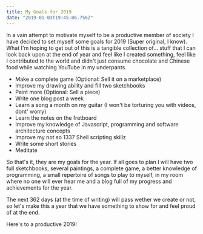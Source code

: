 ```yaml
---
title: My Goals for 2019
date: "2019-01-03T19:45:06.756Z"
---
```


In a vain attempt to motivate myself to be a productive member of society I have decided to set myself some goals for 2019 (Super original, I know). What I'm hoping to get out of this is a tangible collection of... stuff that I can look back upon at the end of year and feel like I created something, feel like I contributed to the world and didn't just consume chocolate and Chinese food while watching YouTube in my underpants.

 - Make a complete game (Optional: Sell it on a marketplace)
 - Improve my drawing ability and fill two sketchbooks
 - Paint more (Optional: Sell a piece)
 - Write one blog post a week
 - Learn a song a month on my guitar (I won't be torturing you with videos, dont' worry)
 - Learn the notes on the fretboard
- Improve my knowledge of Javascript, programming and software architecture concepts
- Improve my not so 1337 Shell scripting skillz
- Write some short stories
- Meditate

So that's it, they are my goals for the year. If all goes to plan I will have two full sketchbooks, several paintings, a complete game, a better knowledge of programming, a small repertoire of songs to play to myself, in my room where no one will ever hear me and a blog full of my progress  and achievements for the year.

The next 362 days (at the time of writing) will pass wether we create or not, so let's make this a year that we have something to show for and feel proud of at the end.

Here's to a productive 2019!